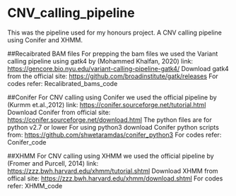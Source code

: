 # CNV_calling_pipeline
This was the pipeline used for my honours project. A CNV calling pipeline using Conifer and XHMM. 


##Recaibrated BAM files
For prepping the bam files we used the Variant calling pipeline using gatk4 by (Mohammed Khalfan, 2020)
link: https://gencore.bio.nyu.edu/variant-calling-pipeline-gatk4/ 
Download gatk4 from the official site: https://github.com/broadinstitute/gatk/releases
For codes refer: Recalibrated_bams_code



##Conifer
For CNV calling using Conifer we used the official pipeline by (Kurmm et.al.,2012) 
link: https://conifer.sourceforge.net/tutorial.html
Download Conifer from official site: https://conifer.sourceforge.net/download.html
The python files are for python v2.7 or lower
For using python3 download Conifer python scripts from: https://github.com/shwetaramdas/conifer_python3
For codes refer: Conifer_code


##XHMM
For CNV calling using XHMM we used the official pipeline by (Fromer and Purcell, 2014)
link: https://zzz.bwh.harvard.edu/xhmm/tutorial.shtml 
Download XHMM from offical site: https://zzz.bwh.harvard.edu/xhmm/download.shtml
For codes refer: XHMM_code

